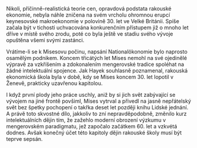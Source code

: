 Nikoli, příčinně-realistická teorie cen, opravdová podstata rakouské ekonomie, nebyla náhle zničena na svém vrcholu ohromnou erupcí keynesovské makroekonomie v polovině 30. let ve Velké Británii. Spíše začala být v tichosti uchvacována konkurenčním přístupem již o mnoho let dříve v místě svého zrodu, poté co byla ještě ve stadiu svého vývoje opuštěna všemi svými zastánci.

Vrátíme-li se k Misesovu počinu, napsání Nationalökonomie bylo naprosto osamělým podnikem. Koncem třicátých let Mises nemohl na své ojedinělé výpravě za vzkříšením a zdokonalením mengerovské tradice spoléhat na žádné intelektuální spojence. Jak Hayek souhlasně poznamenal, rakouská ekonomická škola byla v době, kdy se Mises koncem 30. let lopotil v Ženevě, prakticky uzavřenou kapitolou.

I když první plody jeho práce uschly, aniž by si jich svět zabývající se vývojem na jiné frontě povšiml, Mises vytrval a přivedl na jasně nepřátelský svět bez špetky pochopení o takřka deset let později knihu Lidské jednání. A právě toto skvostné dílo, jakkoliv to zní nepravděpodobně, změnilo kurz intelektuálních dějin tím, že zažehlo moderní obrození výzkumu v mengerovském paradigmatu, jež započalo začátkem 60. let a vzkvétá dodnes. Avšak konečný účet této kapitoly dějin rakouské školy musí být teprve sepsán.